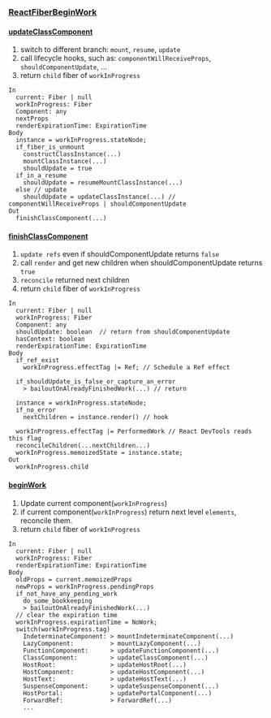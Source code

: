 ### [ReactFiberBeginWork](https://github.com/facebook/react/blob/v16.6.3/packages/react-reconciler/src/ReactFiberBeginWork.js)


#### [updateClassComponent](https://github.com/facebook/react/blob/v16.6.3/packages/react-reconciler/src/ReactFiberBeginWork.js#L428)
1. switch to different branch: `mount`, `resume`, `update`
2. call lifecycle hooks, such as: `componentWillReceiveProps`, `shouldComponentUpdate`, ...
3. return `child` fiber of `workInProgress`
```
In 
  current: Fiber | null
  workInProgress: Fiber
  Component: any
  nextProps
  renderExpirationTime: ExpirationTime
Body
  instance = workInProgress.stateNode;
  if_fiber_is_unmount
    constructClassInstance(...)
    mountClassInstance(...)
    shouldUpdate = true
  if_in_a_resume
    shouldUpdate = resumeMountClassInstance(...)
  else // update
    shouldUpdate = updateClassInstance(...) // componentWillReceiveProps | shouldComponentUpdate
Out
  finishClassComponent(...)
```

#### [finishClassComponent](https://github.com/facebook/react/blob/v16.6.3/packages/react-reconciler/src/ReactFiberBeginWork.js#L501)
1. `update refs` even if shouldComponentUpdate returns `false`
2. call `render` and get new children when shouldComponentUpdate returns `true`
3. `reconcile` returned next children
4. return `child` fiber of `workInProgress`
```
In
  current: Fiber | null
  workInProgress: Fiber
  Component: any
  shouldUpdate: boolean  // return from shouldComponentUpdate
  hasContext: boolean
  renderExpirationTime: ExpirationTime
Body
  if_ref_exist
    workInProgress.effectTag |= Ref; // Schedule a Ref effect

  if_shouldUpdate_is_false_or_capture_an_error
    > bailoutOnAlreadyFinishedWork(...) // return

  instance = workInProgress.stateNode;
  if_no_error
    nextChildren = instance.render() // hook

  workInProgress.effectTag |= PerformedWork // React DevTools reads this flag
  reconcileChildren(...nextChildren...)
  workInProgress.memoizedState = instance.state;
Out
  workInProgress.child
```

#### [beginWork](https://github.com/facebook/react/blob/v16.6.3/packages/react-reconciler/src/ReactFiberBeginWork.js#L1510)
1. Update current component(`workInProgress`)
2. if current component(`workInProgress`) return next level `elements`, reconcile them.
3. return `child` fiber of `workInProgress`
```
In
  current: Fiber | null
  workInProgress: Fiber
  renderExpirationTime: ExpirationTime
Body
  oldProps = current.memoizedProps
  newProps = workInProgress.pendingProps
  if_not_have_any_pending_work
    do_some_bookkeeping
    > bailoutOnAlreadyFinishedWork(...)
  // clear the expiration time
  workInProgress.expirationTime = NoWork;
  switch(workInProgress.tag)
    IndeterminateComponent: > mountIndeterminateComponent(...)
    LazyComponent:          > mountLazyComponent(...)
    FunctionComponent:      > updateFunctionComponent(...)
    ClassComponent:         > updateClassComponent(...)
    HostRoot:               > updateHostRoot(...)
    HostComponent:          > updateHostComponent(...)
    HostText:               > updateHostText(...)
    SuspenseComponent:      > updateSuspenseComponent(...)
    HostPortal:             > updatePortalComponent(...)
    ForwardRef:             > ForwardRef(...)
    ...
```